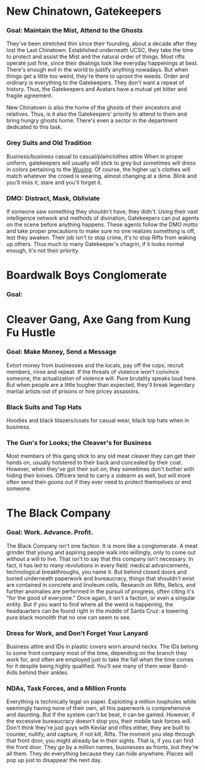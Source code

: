 # New Chinatown, Gatekeepers
### Goal: Maintain the Mist, Attend to the Ghosts
They've been stretched thin since their founding, about a decade after they lost the Last Chinatown. Established underneath UCSC, they take the time to protect and assist the Mist and the natural order of things. Most rifts operate just fine, since their dealings look like everyday happenings at best. There's enough evil in the world to justify anything nowadays. But when things get a little too weird, they're there to uproot the weeds. Order and ordinary is everything to the Gatekeepers. They don't want a repeat of history. Thus, the Gatekeepers and Avatars have a mutual yet bitter and fragile agreement.

New Chinatown is also the home of the ghosts of their ancestors and relatives. Thus, is it also the Gatekeepers' priority to attend to them and bring hungry ghosts home. There's even a sector in the department dedicated to this task.
### Grey Suits and Old Tradition
Business/business casual to casual/plainclothes attire
When in proper uniform, gatekeepers will usually will stick to grey but sometimes will dress in colors pertaining to the [Wuxing](https://en.wikipedia.org/wiki/Color_in_Chinese_culture). Of course, the higher up's clothes will match whatever the crowd is wearing, almost changing at a dime. Blink and you'll miss it, stare and you'll forget it.
### DMO: Distract, Mask, Obliviate
If someone saw something they shouldn't have, they didn't. Using their vast intelligence network and methods of divination, Gatekeepers can put agents on the scene before anything happens. These agents follow the DMO motto and take proper precautions to make sure no one realizes something is off, lest they awaken. Their job isn't to stop crime, it's to stop Rifts from waking up others. Thus much to many Gatekeeper's chagrin, if it looks normal enough, it's not their priority.

# Boardwalk Boys Conglomerate
### Goal: 

# Cleaver Gang, Axe Gang from Kung Fu Hustle
### Goal: Make Money, Send a Message
Extort money from businesses and the locals, pay off the cops, recruit members, rinse and repeat. If the threats of violence won't convince someone, the actualization of violence will. Pure brutality speaks loud here. But when people are a little tougher than expected, they'll break legendary martial artists out of prisons or hire pricey assassins.
### Black Suits and Top Hats
Hoodies and black blazers/coats for casual wear, black top hats when in business.
### The Gun's for Looks; the Cleaver's for Business
Most members of this gang stick to any old meat cleaver they can get their hands on, usually holstered to their back and concealed by their coat. However, when they've got their suit on, they sometimes don't bother with hiding their knives. Officers tend to carry a sidearm as well, but will more often send their goons out if they ever need to protect themselves or end someone.

# The Black Company

### Goal: Work. Advance. Profit.
The Black Company isn't one faction. It is more like a conglomerate. A meat grinder that young and aspiring people walk into willingly, only to come out without a will to live. That isn't to say that this company isn't necessary. In fact, it has led to many revolutions in every field: medical advancements, technological breakthroughs, you name it. But behind closed doors and buried underneath paperwork and bureaucracy, things that shouldn't exist are contained in concrete and linoleum cells. Research on Rifts, Relics, and further anomalies are performed in the pursuit of progress, often citing it's "for the good of everyone." Once again, it isn't a faction, or even a singular entity. But if you want to find where all the weird is happening, the headquarters can be found right in the middle of Santa Cruz: a towering pure black monolith that no one can seem to see.
### Dress for Work, and Don't Forget Your Lanyard
Business attire and IDs in plastic covers worn around necks. The IDs belong to some front company most of the time, depending on the branch they work for, and often are employed just to take the fall when the time comes for it despite being highly qualified. You'll see many of them wear Band-Aids behind their ankles.
### NDAs, Task Forces, and a Million Fronts
Everything is technically legal on paper. Exploiting a million loopholes while seemingly having none of their own, all this paperwork is comprehensive and daunting. But if the system can't be beat, it can be gamed. However, if the excessive bureaucracy doesn't stop you, their mobile task forces will. Don't think they're just guys with Kevlar and rifles either, they are built to counter, nullify, and capture, if not kill, Rifts. The moment you step through that front door, you might already be in their sights. That is, if you can find the front door. They go by a million names, businesses as fronts, but they're all them. They do everything because they can hide anywhere. Places will pop up just to disappear the next day.

